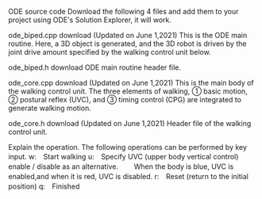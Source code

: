 ODE source code
Download the following 4 files and add them to your project using ODE's Solution Explorer,
it will work.

ode_biped.cpp download (Updated on June 1,2021)
This is the ODE main routine. Here, a 3D object is generated,
and the 3D robot is driven by the joint drive amount specified by the walking control unit below.

ode_biped.h download
ODE main routine header file.

ode_core.cpp download (Updated on June 1,2021)
This is the main body of the walking control unit. The three elements of walking,
① basic motion, ② postural reflex (UVC), and ③ timing control (CPG) are integrated
to generate walking motion.

ode_core.h download (Updated on June 1,2021)
Header file of the walking control unit.

Explain the operation.
The following operations can be performed by key input.
w:　Start walking
u:　Specify UVC (upper body vertical control) enable / disable as an alternative.
　　When the body is blue, UVC is enabled,and when it is red, UVC is disabled.
r:　Reset (return to the initial position)
q:　Finished

